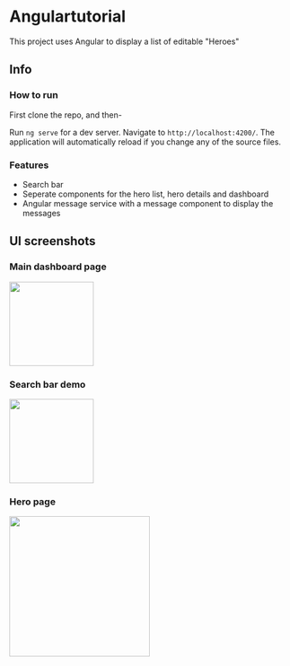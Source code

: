 # Angulartutorial

This project uses Angular to display a list of editable "Heroes"

## Info

### How to run

First clone the repo, and then-

Run `ng serve` for a dev server. Navigate to `http://localhost:4200/`. The application will automatically reload if you change any of the source files.

### Features

- Search bar
- Seperate components for the hero list, hero details and dashboard
- Angular message service with a message component to display the messages

## UI screenshots

### Main dashboard page
<img src="https://i.imgur.com/sMli4X8.png" height="150">

### Search bar demo
<img src="https://i.imgur.com/EHSdpTk.png" height="150">

### Hero page
<img src="https://i.imgur.com/vtotY2j.png" height="250">